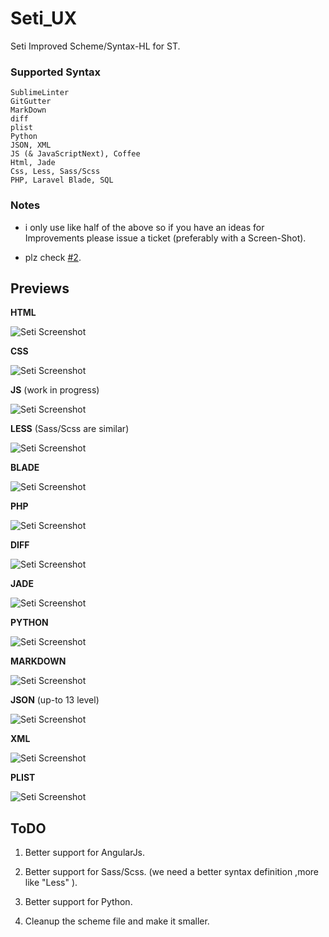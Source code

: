 # Seti_UX

Seti Improved Scheme/Syntax-HL for ST.

### Supported Syntax
```
SublimeLinter
GitGutter
MarkDown
diff
plist
Python
JSON, XML
JS (& JavaScriptNext), Coffee
Html, Jade
Css, Less, Sass/Scss
PHP, Laravel Blade, SQL
```

### Notes

- i only use like half of the above so if you have an ideas for Improvements please issue a ticket (preferably with a Screen-Shot).

- plz check [#2](https://github.com/ctf0/Seti_UX/issues/2).

## Previews

**HTML**

![Seti Screenshot](./ss/html.png)

**CSS**

![Seti Screenshot](./ss/css.png)

**JS** (work in progress)

![Seti Screenshot](./ss/js.png)

**LESS** (Sass/Scss are similar)

![Seti Screenshot](./ss/less.png)

**BLADE**

![Seti Screenshot](./ss/blade.png)

**PHP**

![Seti Screenshot](./ss/php.png)

**DIFF**

![Seti Screenshot](./ss/diff.png)

**JADE**

![Seti Screenshot](./ss/jade.png)

**PYTHON**

![Seti Screenshot](./ss/python.png)

**MARKDOWN**

![Seti Screenshot](./ss/md.png)

**JSON** (up-to 13 level)

![Seti Screenshot](./ss/json.png)

**XML**

![Seti Screenshot](./ss/xml.png)

**PLIST**

![Seti Screenshot](./ss/plist.png)


## ToDO

1. Better support for AngularJs.

2. Better support for Sass/Scss. (we need a better syntax definition ,more like "Less" ).

3. Better support for Python.

4. Cleanup the scheme file and make it smaller.
